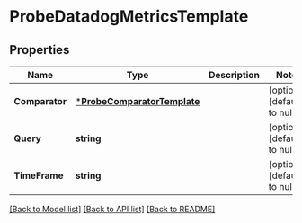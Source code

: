 # ProbeDatadogMetricsTemplate

## Properties
Name | Type | Description | Notes
------------ | ------------- | ------------- | -------------
**Comparator** | [***ProbeComparatorTemplate**](probe.ComparatorTemplate.md) |  | [optional] [default to null]
**Query** | **string** |  | [optional] [default to null]
**TimeFrame** | **string** |  | [optional] [default to null]

[[Back to Model list]](../README.md#documentation-for-models) [[Back to API list]](../README.md#documentation-for-api-endpoints) [[Back to README]](../README.md)


